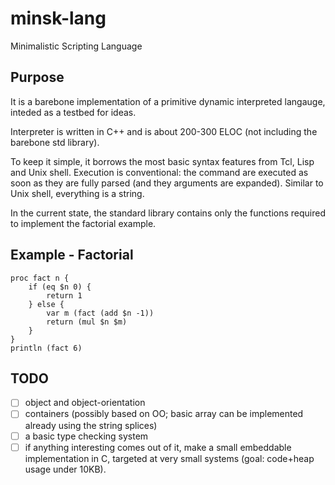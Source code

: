 # minsk-lang
Minimalistic Scripting Language

Purpose
-------

It is a barebone implementation of a primitive dynamic interpreted langauge, inteded as a testbed for ideas.

Interpreter is written in C++ and is about 200-300 ELOC (not including the barebone std library).

To keep it simple, it borrows the most basic syntax features from Tcl, Lisp and Unix shell. Execution is conventional: the command are executed as soon as they are fully parsed (and they arguments are expanded). Similar to Unix shell, everything is a string.

In the current state, the standard library contains only the functions required to implement the factorial example.

Example - Factorial
-------------------

	proc fact n {
		if (eq $n 0) {
			return 1
		} else {
			var m (fact (add $n -1))
			return (mul $n $m)
		}
	}
	println (fact 6)

TODO
----
* [ ] object and object-orientation
* [ ] containers (possibly based on OO; basic array can be implemented already using the string splices)
* [ ] a basic type checking system
* [ ] if anything interesting comes out of it, make a small embeddable implementation in C, targeted at very small systems (goal: code+heap usage under 10KB).
